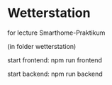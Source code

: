 # Wetterstation

for lecture Smarthome-Praktikum


(in folder wetterstation)

start frontend:
npm run frontend

start backend:
npm run backend
